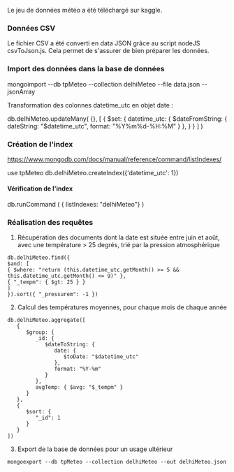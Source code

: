Le jeu de données météo a été téléchargé sur kaggle.

### Données CSV
Le fichier CSV a été converti en data JSON grâce au script nodeJS csvToJson.js. Cela permet de s'assurer de bien préparer les données.

### Import des données dans la base de données
mongoimport --db tpMeteo --collection delhiMeteo --file data.json --jsonArray

Transformation des colonnes datetime_utc en objet date :

db.delhiMeteo.updateMany(
  {},
  [
    {
      $set: {
        datetime_utc: {
          $dateFromString: {
            dateString: "$datetime_utc",
            format: "%Y%m%d-%H:%M"
          }
        },
      }
    }
  ]
)


### Création de l'index
https://www.mongodb.com/docs/manual/reference/command/listIndexes/

use tpMeteo
db.delhiMeteo.createIndex({'datetime_utc': 1})
#### Vérification de l'index
db.runCommand ( { listIndexes: "delhiMeteo"} )

### Réalisation des requêtes
1) Récupération des documents dont la date est située entre juin et août, avec une température > 25 degrés, trié par la pression atmosphérique

```
db.delhiMeteo.find({
$and: [
{ $where: "return (this.datetime_utc.getMonth() >= 5 && this.datetime_utc.getMonth() <= 9)" },
{ "_tempm": { $gt: 25 } }
]
}).sort({ "_pressurem": -1 })
```

2) Calcul des températures moyennes, pour chaque mois de chaque année
```
db.delhiMeteo.aggregate([
   {
      $group: {
         _id: {
            $dateToString: {
               date: {
                  $toDate: "$datetime_utc"
               },
               format: "%Y-%m"
            }
         },
         avgTemp: { $avg: "$_tempm" }
      }
   },
   {
      $sort: {
         "_id": 1
      }
   }
])
```

3) Export de la base de données pour un usage ultérieur
```
mongoexport --db tpMeteo --collection delhiMeteo --out delhiMeteo.json
```
